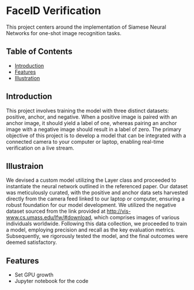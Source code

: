 # FaceID Verification

This project centers around the implementation of Siamese Neural Networks for one-shot image recognition tasks.
## Table of Contents

- [Introduction](#introduction)
- [Features](#features)
- [Illustration](#illustration)

## Introduction

This project involves training the model with three distinct datasets: positive, anchor, and negative. 
When a positive image is paired with an anchor image, it should yield a label of one, whereas pairing an anchor image with a negative image should result in a label of zero.
The primary objective of this project is to develop a model that can be integrated with a connected camera to your computer or laptop, enabling real-time verification on a live stream.

## Illustraion

We devised a custom model utilizing the Layer class and proceeded to instantiate the neural network outlined in the referenced paper. 
Our dataset was meticulously curated, with the positive and anchor data sets harvested directly from the camera feed linked to our laptop or computer, ensuring a robust foundation for our model development.
We utilized the negative dataset sourced from the link provided at http://vis-www.cs.umass.edu/lfw/#download, which comprises images of various individuals worldwide. 
Following this data collection, we proceeded to train a model, employing precision and recall as the key evaluation metrics. 
Subsequently, we rigorously tested the model, and the final outcomes were deemed satisfactory.

## Features

- Set GPU growth
- Jupyter notebook for the code
